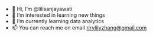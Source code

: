 - 👋 Hi, I’m @lilisanjayawati
- 👀 I’m interested in learning new things
- 🌱 I’m currently learning data analytics
- 📫 You can reach me on email rirylilyzhang@gmail.com

<!---
lilisanjayawati/lilisanjayawati is a ✨ special ✨ repository because its `README.md` (this file) appears on your GitHub profile.
You can click the Preview link to take a look at your changes.
--->
